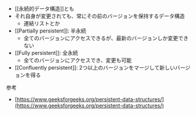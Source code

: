 - [[永続的データ構造]]とも
- それ自身が変更されても、常にその前のバージョンを保持するデータ構造
	- 連結リストとか
- [[Partially persistent]]: 半永続
	- 全てのバージョンにアクセスできるが、最新のバージョンしか変更できない
- [[Fully persistent]]: 全永続
	- 全てのバージョンにアクセスでき、変更も可能
- [[Confluently persistent]]: 2つ以上のバージョンをマージして新しいバージョンを得る

参考
- [https://www.geeksforgeeks.org/persistent-data-structures/](https://www.geeksforgeeks.org/persistent-data-structures/)
